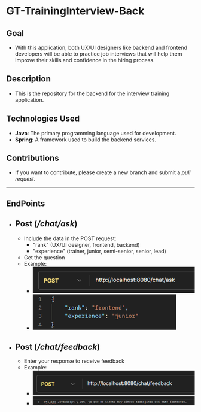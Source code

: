 # GT-TrainingInterview-Back

## Goal

- With this application, both UX/UI designers like backend and frontend developers will be able to practice job interviews that will help them improve their skills and confidence in the hiring process.

## Description
- This is the repository for the backend for the interview training application.

## Technologies Used
- **Java**: The primary programming language used for development.
- **Spring**: A framework used to build the backend services.

## Contributions
- If you want to contribute, please create a new branch and submit a *pull request*.
---
## EndPoints
- **Post** (*/chat/ask*)
    - 
    - Include the data in the POST request:
      - "rank" (UX/UI designer, frontend, backend)
      - "experience" (trainer, junior, semi-senior, senior, lead)
    - Get the question
    - Example:
        - ![alt text](ReadMe_Images/image-2.png)
        - ![alt text](ReadMe_Images/image-5.png)
- **Post** (*/chat/feedback*)
  - 
  - Enter your response to receive feedback
  - Example:
    - ![alt text](ReadMe_Images/image-6.png)
    - ![alt text](ReadMe_Images/image-7.png)